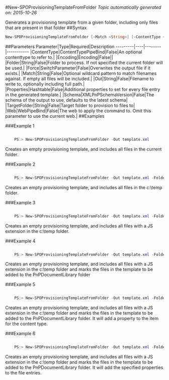#New-SPOProvisioningTemplateFromFolder
*Topic automatically generated on: 2015-10-26*

Generates a provisioning template from a given folder, including only files that are present in that folder
##Syntax
```powershell
New-SPOProvisioningTemplateFromFolder [-Match <String>] [-ContentType <ContentTypePipeBind>] [-Properties <Hashtable>] [-Force [<SwitchParameter>]] [-Encoding <Encoding>] [-Web <WebPipeBind>] [-Out <String>] [-Folder <String>] [-TargetFolder <String>] [-Schema <XMLPnPSchemaVersion>]
```


##Parameters
Parameter|Type|Required|Description
---------|----|--------|-----------
|ContentType|ContentTypePipeBind|False|An optional contenttype to refer to.|
|Encoding|Encoding|False||
|Folder|String|False|Folder to process. If not specified the current folder will be used.|
|Force|SwitchParameter|False|Overwrites the output file if it exists.|
|Match|String|False|Optional wildcard pattern to match filenames against. If empty all files will be included.|
|Out|String|False|Filename to write to, optionally including full path.|
|Properties|Hashtable|False|Additional properties to set for every file entry in the generated template.|
|Schema|XMLPnPSchemaVersion|False|The schema of the output to use, defaults to the latest schema|
|TargetFolder|String|False|Target folder to provision to files to|
|Web|WebPipeBind|False|The web to apply the command to. Omit this parameter to use the current web.|
##Examples

###Example 1
```powershell

    PS:> New-SPOProvisioningTemplateFromFolder -Out template.xml

```
Creates an empty provisioning template, and includes all files in the current folder.

###Example 2
```powershell

    PS:> New-SPOProvisioningTemplateFromFolder -Out template.xml -Folder c:\temp

```
Creates an empty provisioning template, and includes all files in the c:\temp folder.

###Example 3
```powershell

    PS:> New-SPOProvisioningTemplateFromFolder -Out template.xml -Folder c:\temp -Match *.js

```
Creates an empty provisioning template, and includes all files with a JS extension in the c:\temp folder.

###Example 4
```powershell

    PS:> New-SPOProvisioningTemplateFromFolder -Out template.xml -Folder c:\temp -Match *.js -TargetFolder PnPDocumentLibrary

```
Creates an empty provisioning template, and includes all files with a JS extension in the c:\temp folder and marks the files in the template to be added to the PnPDocumentLibrary folder

###Example 5
```powershell

    PS:> New-SPOProvisioningTemplateFromFolder -Out template.xml -Folder c:\temp -Match *.js -TargetFolder PnPDocumentLibrary -ContentType "Test Content Type"
```
Creates an empty provisioning template, and includes all files with a JS extension in the c:\temp folder and marks the files in the template to be added to the PnPDocumentLibrary folder. It will add a property to the item for the content type.

###Example 6
```powershell

    PS:> New-SPOProvisioningTemplateFromFolder -Out template.xml -Folder c:\temp -Match *.js -TargetFolder PnPDocumentLibrary -Properties @{"Title" = "Test Title"; "Category"="Test Category"}
```
Creates an empty provisioning template, and includes all files with a JS extension in the c:\temp folder and marks the files in the template to be added to the PnPDocumentLibrary folder. It will add the specified properties to the file entries.
